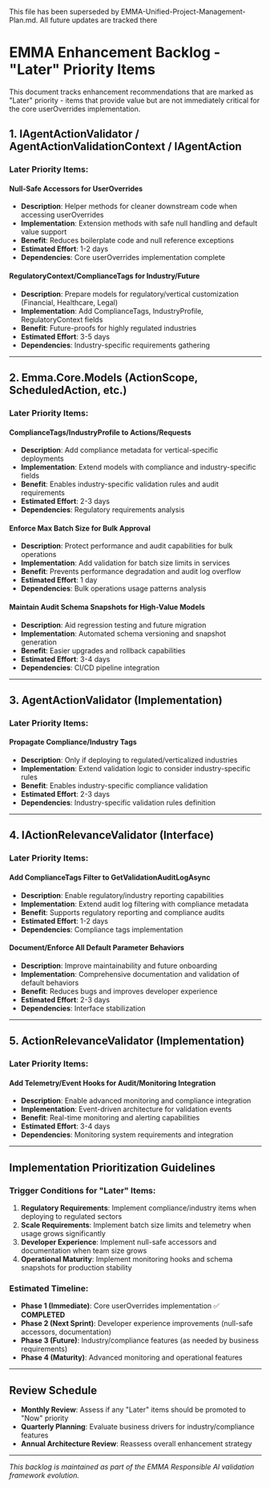 This file has been superseded by EMMA-Unified-Project-Management-Plan.md. All future updates are tracked there

# EMMA Enhancement Backlog - "Later" Priority Items

This document tracks enhancement recommendations that are marked as "Later" priority - items that provide value but are not immediately critical for the core userOverrides implementation.

## **1. IAgentActionValidator / AgentActionValidationContext / IAgentAction**

### **Later Priority Items:**

#### **Null-Safe Accessors for UserOverrides**
- **Description**: Helper methods for cleaner downstream code when accessing userOverrides
- **Implementation**: Extension methods with safe null handling and default value support
- **Benefit**: Reduces boilerplate code and null reference exceptions
- **Estimated Effort**: 1-2 days
- **Dependencies**: Core userOverrides implementation complete

#### **RegulatoryContext/ComplianceTags for Industry/Future**
- **Description**: Prepare models for regulatory/vertical customization (Financial, Healthcare, Legal)
- **Implementation**: Add ComplianceTags, IndustryProfile, RegulatoryContext fields
- **Benefit**: Future-proofs for highly regulated industries
- **Estimated Effort**: 3-5 days
- **Dependencies**: Industry-specific requirements gathering

---

## **2. Emma.Core.Models (ActionScope, ScheduledAction, etc.)**

### **Later Priority Items:**

#### **ComplianceTags/IndustryProfile to Actions/Requests**
- **Description**: Add compliance metadata for vertical-specific deployments
- **Implementation**: Extend models with compliance and industry-specific fields
- **Benefit**: Enables industry-specific validation rules and audit requirements
- **Estimated Effort**: 2-3 days
- **Dependencies**: Regulatory requirements analysis

#### **Enforce Max Batch Size for Bulk Approval**
- **Description**: Protect performance and audit capabilities for bulk operations
- **Implementation**: Add validation for batch size limits in services
- **Benefit**: Prevents performance degradation and audit log overflow
- **Estimated Effort**: 1 day
- **Dependencies**: Bulk operations usage patterns analysis

#### **Maintain Audit Schema Snapshots for High-Value Models**
- **Description**: Aid regression testing and future migration
- **Implementation**: Automated schema versioning and snapshot generation
- **Benefit**: Easier upgrades and rollback capabilities
- **Estimated Effort**: 3-4 days
- **Dependencies**: CI/CD pipeline integration

---

## **3. AgentActionValidator (Implementation)**

### **Later Priority Items:**

#### **Propagate Compliance/Industry Tags**
- **Description**: Only if deploying to regulated/verticalized industries
- **Implementation**: Extend validation logic to consider industry-specific rules
- **Benefit**: Enables industry-specific compliance validation
- **Estimated Effort**: 2-3 days
- **Dependencies**: Industry-specific validation rules definition

---

## **4. IActionRelevanceValidator (Interface)**

### **Later Priority Items:**

#### **Add ComplianceTags Filter to GetValidationAuditLogAsync**
- **Description**: Enable regulatory/industry reporting capabilities
- **Implementation**: Extend audit log filtering with compliance metadata
- **Benefit**: Supports regulatory reporting and compliance audits
- **Estimated Effort**: 1-2 days
- **Dependencies**: Compliance tags implementation

#### **Document/Enforce All Default Parameter Behaviors**
- **Description**: Improve maintainability and future onboarding
- **Implementation**: Comprehensive documentation and validation of default behaviors
- **Benefit**: Reduces bugs and improves developer experience
- **Estimated Effort**: 2-3 days
- **Dependencies**: Interface stabilization

---

## **5. ActionRelevanceValidator (Implementation)**

### **Later Priority Items:**

#### **Add Telemetry/Event Hooks for Audit/Monitoring Integration**
- **Description**: Enable advanced monitoring and compliance integration
- **Implementation**: Event-driven architecture for validation events
- **Benefit**: Real-time monitoring and alerting capabilities
- **Estimated Effort**: 3-4 days
- **Dependencies**: Monitoring system requirements and integration

---

## **Implementation Prioritization Guidelines**

### **Trigger Conditions for "Later" Items:**

1. **Regulatory Requirements**: Implement compliance/industry items when deploying to regulated sectors
2. **Scale Requirements**: Implement batch size limits and telemetry when usage grows significantly
3. **Developer Experience**: Implement null-safe accessors and documentation when team size grows
4. **Operational Maturity**: Implement monitoring hooks and schema snapshots for production stability

### **Estimated Timeline:**

- **Phase 1 (Immediate)**: Core userOverrides implementation ✅ **COMPLETED**
- **Phase 2 (Next Sprint)**: Developer experience improvements (null-safe accessors, documentation)
- **Phase 3 (Future)**: Industry/compliance features (as needed by business requirements)
- **Phase 4 (Maturity)**: Advanced monitoring and operational features

---

## **Review Schedule**

- **Monthly Review**: Assess if any "Later" items should be promoted to "Now" priority
- **Quarterly Planning**: Evaluate business drivers for industry/compliance features
- **Annual Architecture Review**: Reassess overall enhancement strategy

---

*This backlog is maintained as part of the EMMA Responsible AI validation framework evolution.*
